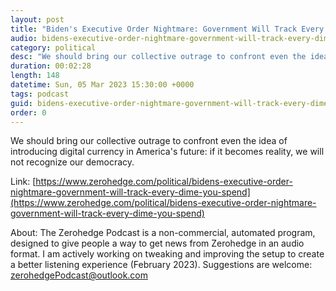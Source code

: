 ```yaml
---
layout: post
title: "Biden's Executive Order Nightmare: Government Will Track Every Dime You Spend"
audio: bidens-executive-order-nightmare-government-will-track-every-dime-you-spend-0
category: political
desc: "We should bring our collective outrage to confront even the idea of introducing digital currency in America's future: if it becomes reality, we will not recognize our democracy."
duration: 00:02:28
length: 148
datetime: Sun, 05 Mar 2023 15:30:00 +0000
tags: podcast
guid: bidens-executive-order-nightmare-government-will-track-every-dime-you-spend-0
order: 0
---
```

We should bring our collective outrage to confront even the idea of introducing digital currency in America's future: if it becomes reality, we will not recognize our democracy.

Link: [https://www.zerohedge.com/political/bidens-executive-order-nightmare-government-will-track-every-dime-you-spend](https://www.zerohedge.com/political/bidens-executive-order-nightmare-government-will-track-every-dime-you-spend)

About: The Zerohedge Podcast is a non-commercial, automated program, designed to give people a way to get news from Zerohedge in an audio format.  I am actively working on tweaking and improving the setup to create a better listening experience (February 2023).  Suggestions are welcome: [zerohedgePodcast@outlook.com](mailto:zerohedgePodcast@outlook.com)